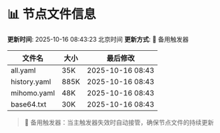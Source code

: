 # 📊 节点文件信息

**更新时间**: 2025-10-16 08:43:23 北京时间
**更新方式**: 🔄 备用触发器

| 文件名 | 大小 | 最后修改 |
|--------|------|----------|
| all.yaml | 35K | 2025-10-16 08:43 |
| history.yaml | 885K | 2025-10-16 08:43 |
| mihomo.yaml | 48K | 2025-10-16 08:43 |
| base64.txt | 30K | 2025-10-16 08:43 |

> 🔄 备用触发器：当主触发器失效时自动接管，确保节点文件的持续更新
